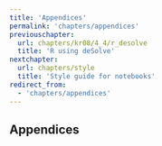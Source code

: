 ```yaml
---
title: 'Appendices'
permalink: 'chapters/appendices'
previouschapter:
  url: chapters/kr08/4_4/r_desolve
  title: 'R using deSolve'
nextchapter:
  url: chapters/style
  title: 'Style guide for notebooks'
redirect_from:
  - 'chapters/appendices'
---
```

## Appendices
